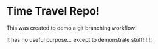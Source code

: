 Time Travel Repo!
================

This was created to demo a git branching workflow!

It has no useful purpose... except to demonstrate stuff!!!!!!
